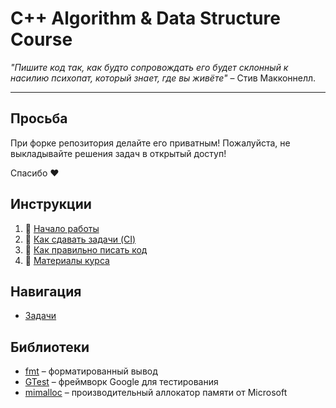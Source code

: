 # C++ Algorithm & Data Structure Course

_"Пишите код так, как будто сопровождать его будет склонный к насилию психопат, который знает, где вы живёте"_ – Стив Макконнелл.

---

## Просьба

При форке репозитория делайте его приватным! Пожалуйста, не выкладывайте решения задач в открытый доступ!

Спасибо ❤️

## Инструкции

1) 🏃 [Начало работы](docs/setup.md)
2) 🤖 [Как сдавать задачи (CI)](docs/ci.md)
3) 📎 [Как правильно писать код](docs/с_style.md)
4) 📎 [Материалы курса](docs/links.md)

## Навигация

- [Задачи](/tasks)


## Библиотеки

- [fmt](https://github.com/fmtlib/fmt) – форматированный вывод
- [GTest](https://github.com/google/googletest) – фреймворк Google для тестирования
- [mimalloc](https://github.com/microsoft/mimalloc) – производительный аллокатор памяти от Microsoft


